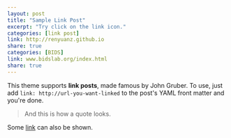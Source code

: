 ```yaml
---
layout: post
title: "Sample Link Post"
excerpt: "Try click on the link icon."
categories: [link post]
link: http://renyuanz.github.io
share: true
categories: [BIDS]
link: www.bidslab.org/index.html
share: true
---
```


This theme supports **link posts**, made famous by John Gruber. To use, just add `link: http://url-you-want-linked` to the post's YAML front matter and you're done.

> And this is how a quote looks.

Some [link](http://renyuanz.github.io) can also be shown.

